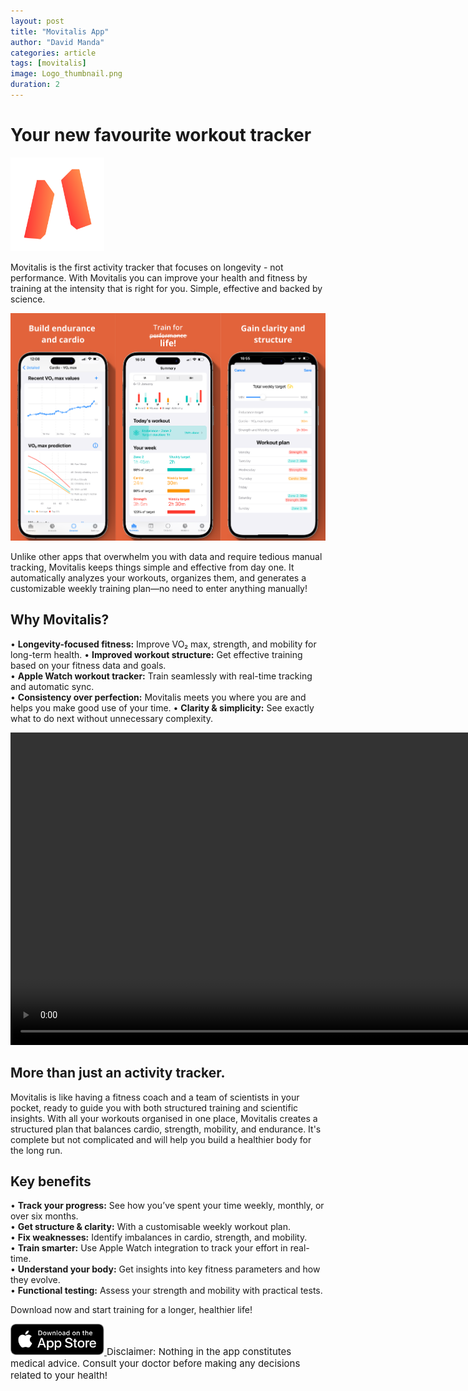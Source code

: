 ```yaml
---
layout: post
title: "Movitalis App"
author: "David Manda"
categories: article
tags: [movitalis]
image: Logo_thumbnail.png
duration: 2
---
```


# Your new favourite workout tracker

<img src="/assets/img/LogoMovitalis.png" alt="drawing" height="150"/>

Movitalis is the first activity tracker that focuses on longevity - not performance. With Movitalis you can improve your health and fitness by training at the intensity that is right for you. Simple, effective and backed by science.

<img src="/assets/img/Preview.png" alt="drawing">

Unlike other apps that overwhelm you with data and require tedious manual tracking, Movitalis keeps things simple and effective from day one. It automatically analyzes your workouts, organizes them, and generates a customizable weekly training plan—no need to enter anything manually!

## Why Movitalis?

• **Longevity-focused fitness:** Improve VO₂ max, strength, and mobility for long-term health.
• **Improved workout structure:** Get effective training based on your fitness data and goals.  
• **Apple Watch workout tracker:** Train seamlessly with real-time tracking and automatic sync.  
• **Consistency over perfection:** Movitalis meets you where you are and helps you make good use of your time.
• **Clarity & simplicity:** See exactly what to do next without unnecessary complexity.

<video height="500" autoplay muted loop>
  <source src="/assets/img/Quiz_preview.mov" type="video/mp4">
Your browser does not support the video tag.
</video>

## More than just an activity tracker.

Movitalis is like having a fitness coach and a team of scientists in your pocket, ready to guide you with both structured training and scientific insights.
With all your workouts organised in one place, Movitalis creates a structured plan that balances cardio, strength, mobility, and endurance. It's complete but not complicated and will help you build a healthier body for the long run.

## Key benefits

• **Track your progress:** See how you’ve spent your time weekly, monthly, or over six months.  
• **Get structure & clarity:** With a customisable weekly workout plan.  
• **Fix weaknesses:** Identify imbalances in cardio, strength, and mobility.  
• **Train smarter:** Use Apple Watch integration to track your effort in real-time.  
• **Understand your body:** Get insights into key fitness parameters and how they evolve.  
• **Functional testing:** Assess your strength and mobility with practical tests.

Download now and start training for a longer, healthier life!

<a href="https://apps.apple.com/ro/app/movitalis-fitness-tracking/id6470913447" target="_blank">
    <img src="/assets/img/Download_on_the_App_Store_Badge_RO_RGB_blk_100317.svg" height="50" alt="Download on the App Store">
</a>

<span style="font-size: 15px">
Disclaimer:
Nothing in the app constitutes medical advice. Consult your doctor before making any decisions related to your health!
